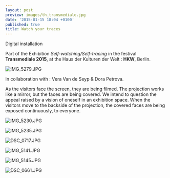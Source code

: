 ```yaml
---
layout: post
preview: images/th_transmediale.jpg
date: '2015-01-15 18:04 +0100'
published: true
title: Watch your traces
---
```

Digital installation

Part of the Exhibition _Self-watching/Self-tracing_ in the festival **Transmediale 2015**, at the Haus der Kulturen der Welt : **HKW**, Berlin.

![IMG_5279.JPG]({{site.baseurl}}/images/IMG_5279.JPG)

In collaboration with : Vera Van de Seyp & Dora Petrova.

As the visitors face the screen, they are being filmed. The projection works like a mirror, but the faces are being covered. We intend to question the appeal raised by a vision of oneself in an exhibition space. When the visitors move to the backside of the projection, the covered faces are being exposed continuously, to everyone.

![IMG_5230.JPG]({{site.baseurl}}/images/IMG_5230.JPG)

![IMG_5235.JPG]({{site.baseurl}}/images/IMG_5235.JPG)

![DSC_0717.JPG]({{site.baseurl}}/images/DSC_0717.JPG)

![IMG_5141.JPG]({{site.baseurl}}/images/IMG_5141.JPG)

![IMG_5145.JPG]({{site.baseurl}}/images/IMG_5145.JPG)

![DSC_0661.JPG]({{site.baseurl}}/images/DSC_0661.JPG)

